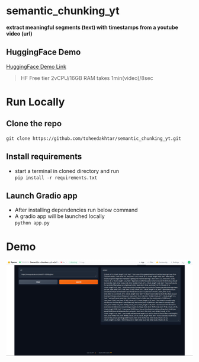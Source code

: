 # semantic_chunking_yt
**extract meaningful segments (text) with timestamps from a youtube video (url)**

## HuggingFace Demo
[HuggingFace Demo Link](https://huggingface.co/spaces/Tohidichi/Semantic-chunker-yt-vid)

> HF Free tier 2vCPU/16GB RAM takes 1min(video)/8sec 

# Run Locally

## Clone the repo  
`git clone https://github.com/toheedakhtar/semantic_chunking_yt.git`

## Install requirements  
- start a terminal in cloned directory and run  
`pip install -r requirements.txt`

## Launch Gradio app  
- After installing dependencies run below command
- A gradio app will be launched locally  
`python app.py`

# Demo
![Screenshot](<Screenshot 2024-05-16 205653.png>)
